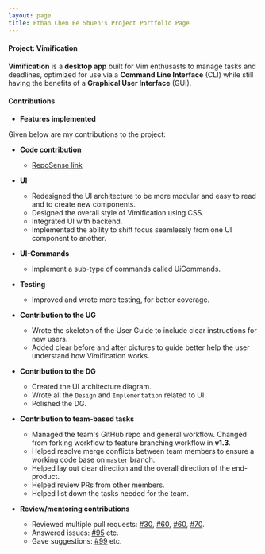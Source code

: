 ```yaml
---
layout: page
title: Ethan Chen Ee Shuen's Project Portfolio Page
---
```


#### Project: Vimification

**Vimification** is a **desktop app** built for Vim enthusasts to manage tasks and deadlines, optimized for use via a **Command Line Interface** (CLI) while still having the benefits of a **Graphical User Interface** (GUI).

#### Contributions

- **Features implemented**

Given below are my contributions to the project:

- **Code contribution**

  - [RepoSense link](https://nus-cs2103-ay2223s2.github.io/tp-dashboard/?search=bipbipboopboop&sort=groupTitle%20dsc&sortWithin=title&since=2023-02-17&timeframe=commit&mergegroup=&groupSelect=groupByRepos&breakdown=false&tabOpen=true&tabType=authorship&tabAuthor=bipbipboopboop&tabRepo=AY2223S2-CS2103T-T15-3%2Ftp%5Bmaster%5D&authorshipIsMergeGroup=false&authorshipFileTypes=docs~functional-code~test-code~other&authorshipIsBinaryFileTypeChecked=false&authorshipIsIgnoredFilesChecked=false)

- **UI**

  - Redesigned the UI architecture to be more modular and easy to read and to create new components.
  - Designed the overall style of Vimification using CSS.
  - Integrated UI with backend.
  - Implemented the ability to shift focus seamlessly from one UI component to another.

- **UI-Commands**

  - Implement a sub-type of commands called UiCommands.

- **Testing**

  - Improved and wrote more testing, for better coverage.

- **Contribution to the UG**

  - Wrote the skeleton of the User Guide to include clear instructions for new users.
  - Added clear before and after pictures to guide better help the user understand how Vimification works.

- **Contribution to the DG**

  - Created the UI architecture diagram.
  - Wrote all the `Design` and `Implementation` related to UI.
  - Polished the DG.

- **Contribution to team-based tasks**

  - Managed the team's GitHub repo and general workflow. Changed from forking workflow to feature branching workflow in **v1.3**.
  - Helped resolve merge conflicts between team members to ensure a working code base on `master` branch.
  - Helped lay out clear direction and the overall direction of the end-product.
  - Helped review PRs from other members.
  - Helped list down the tasks needed for the team.

- **Review/mentoring contributions**

  - Reviewed multiple pull requests: [#30](https://github.com/AY2223S2-CS2103T-T15-3/tp/pull/18), [#60](https://github.com/AY2223S2-CS2103T-T15-3/tp/pull/85), [#60](https://github.com/AY2223S2-CS2103T-T15-3/tp/pull/60), [#70](https://github.com/AY2223S2-CS2103T-T15-3/tp/pull/70).
  - Answered issues: [#95](https://github.com/AY2223S2-CS2103T-T15-3/tp/issues/95) etc.
  - Gave suggestions: [#99](https://github.com/AY2223S2-CS2103T-T15-3/tp/issues/99) etc.
